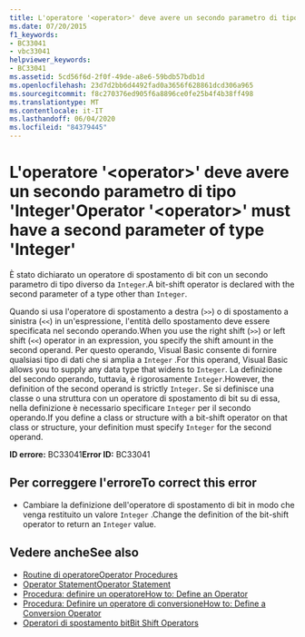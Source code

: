 ```yaml
---
title: L'operatore '<operator>' deve avere un secondo parametro di tipo 'Integer'
ms.date: 07/20/2015
f1_keywords:
- BC33041
- vbc33041
helpviewer_keywords:
- BC33041
ms.assetid: 5cd56f6d-2f0f-49de-a8e6-59bdb57bdb1d
ms.openlocfilehash: 23d7d2bb6d4492fad0a3656f628861dcd306a965
ms.sourcegitcommit: f8c270376ed905f6a8896ce0fe25b4f4b38ff498
ms.translationtype: MT
ms.contentlocale: it-IT
ms.lasthandoff: 06/04/2020
ms.locfileid: "84379445"
---
```

# <a name="operator-operator-must-have-a-second-parameter-of-type-integer"></a><span data-ttu-id="a748a-102">L'operatore '\<operator>' deve avere un secondo parametro di tipo 'Integer'</span><span class="sxs-lookup"><span data-stu-id="a748a-102">Operator '\<operator>' must have a second parameter of type 'Integer'</span></span>
<span data-ttu-id="a748a-103">È stato dichiarato un operatore di spostamento di bit con un secondo parametro di tipo diverso da `Integer`.</span><span class="sxs-lookup"><span data-stu-id="a748a-103">A bit-shift operator is declared with the second parameter of a type other than `Integer`.</span></span>  
  
 <span data-ttu-id="a748a-104">Quando si usa l'operatore di spostamento a destra (`>>`) o di spostamento a sinistra (`<<`) in un'espressione, l'entità dello spostamento deve essere specificata nel secondo operando.</span><span class="sxs-lookup"><span data-stu-id="a748a-104">When you use the right shift (`>>`) or left shift (`<<`) operator in an expression, you specify the shift amount in the second operand.</span></span> <span data-ttu-id="a748a-105">Per questo operando, Visual Basic consente di fornire qualsiasi tipo di dati che si amplia a `Integer` .</span><span class="sxs-lookup"><span data-stu-id="a748a-105">For this operand, Visual Basic allows you to supply any data type that widens to `Integer`.</span></span> <span data-ttu-id="a748a-106">La definizione del secondo operando, tuttavia, è rigorosamente `Integer`.</span><span class="sxs-lookup"><span data-stu-id="a748a-106">However, the definition of the second operand is strictly `Integer`.</span></span> <span data-ttu-id="a748a-107">Se si definisce una classe o una struttura con un operatore di spostamento di bit su di essa, nella definizione è necessario specificare `Integer` per il secondo operando.</span><span class="sxs-lookup"><span data-stu-id="a748a-107">If you define a class or structure with a bit-shift operator on that class or structure, your definition must specify `Integer` for the second operand.</span></span>  
  
 <span data-ttu-id="a748a-108">**ID errore:** BC33041</span><span class="sxs-lookup"><span data-stu-id="a748a-108">**Error ID:** BC33041</span></span>  
  
## <a name="to-correct-this-error"></a><span data-ttu-id="a748a-109">Per correggere l'errore</span><span class="sxs-lookup"><span data-stu-id="a748a-109">To correct this error</span></span>  
  
- <span data-ttu-id="a748a-110">Cambiare la definizione dell'operatore di spostamento di bit in modo che venga restituito un valore `Integer` .</span><span class="sxs-lookup"><span data-stu-id="a748a-110">Change the definition of the bit-shift operator to return an `Integer` value.</span></span>  
  
## <a name="see-also"></a><span data-ttu-id="a748a-111">Vedere anche</span><span class="sxs-lookup"><span data-stu-id="a748a-111">See also</span></span>

- [<span data-ttu-id="a748a-112">Routine di operatore</span><span class="sxs-lookup"><span data-stu-id="a748a-112">Operator Procedures</span></span>](../programming-guide/language-features/procedures/operator-procedures.md)
- [<span data-ttu-id="a748a-113">Operator Statement</span><span class="sxs-lookup"><span data-stu-id="a748a-113">Operator Statement</span></span>](../language-reference/statements/operator-statement.md)
- [<span data-ttu-id="a748a-114">Procedura: definire un operatore</span><span class="sxs-lookup"><span data-stu-id="a748a-114">How to: Define an Operator</span></span>](../programming-guide/language-features/procedures/how-to-define-an-operator.md)
- [<span data-ttu-id="a748a-115">Procedura: Definire un operatore di conversione</span><span class="sxs-lookup"><span data-stu-id="a748a-115">How to: Define a Conversion Operator</span></span>](../programming-guide/language-features/procedures/how-to-define-a-conversion-operator.md)
- [<span data-ttu-id="a748a-116">Operatori di spostamento bit</span><span class="sxs-lookup"><span data-stu-id="a748a-116">Bit Shift Operators</span></span>](../language-reference/operators/bit-shift-operators.md)
